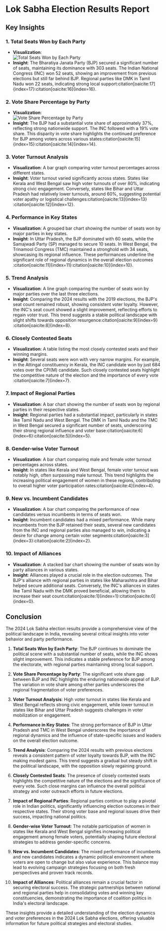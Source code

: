 # Lok Sabha Election Results Report

## Key Insights

### 1. Total Seats Won by Each Party
- **Visualization**:  
  ![Total Seats Won by Each Party](reports/total_seats_won.png)
- **Insight**: The Bharatiya Janata Party (BJP) secured a significant number of seats, maintaining its dominance with 303 seats. The Indian National Congress (INC) won 52 seats, showing an improvement from previous elections but still far behind BJP. Regional parties like DMK in Tamil Nadu won 22 seats, indicating strong local support&#8203;:citation[oaicite:17]{index=17}&#8203;&#8203;:citation[oaicite:16]{index=16}&#8203;.

### 2. Vote Share Percentage by Party
- **Visualization**:  
  ![Vote Share Percentage by Party](reports/vote_share_percentage.png)
- **Insight**: The BJP had a substantial vote share of approximately 37%, reflecting strong nationwide support. The INC followed with a 19% vote share. This disparity in vote share highlights the continued preference for BJP among voters across various states&#8203;:citation[oaicite:15]{index=15}&#8203;&#8203;:citation[oaicite:14]{index=14}&#8203;.

### 3. Voter Turnout Analysis
- **Visualization**: A bar graph comparing voter turnout percentages across different states.
- **Insight**: Voter turnout varied significantly across states. States like Kerala and West Bengal saw high voter turnouts of over 80%, indicating strong civic engagement. Conversely, states like Bihar and Uttar Pradesh had relatively lower turnouts, around 60%, suggesting potential voter apathy or logistical challenges&#8203;:citation[oaicite:13]{index=13}&#8203;&#8203;:citation[oaicite:12]{index=12}&#8203;.

### 4. Performance in Key States
- **Visualization**: A grouped bar chart showing the number of seats won by major parties in key states.
- **Insight**: In Uttar Pradesh, the BJP dominated with 60 seats, while the Samajwadi Party (SP) managed to secure 10 seats. In West Bengal, the Trinamool Congress (TMC) maintained a stronghold with 34 seats, showcasing its regional influence. These performances underline the significant role of regional dynamics in the overall election outcomes&#8203;:citation[oaicite:11]{index=11}&#8203;&#8203;:citation[oaicite:10]{index=10}&#8203;.

### 5. Trend Analysis
- **Visualization**: A line graph comparing the number of seats won by major parties over the last three elections.
- **Insight**: Comparing the 2024 results with the 2019 elections, the BJP's seat count remained robust, showing consistent voter loyalty. However, the INC's seat count showed a slight improvement, reflecting efforts to regain voter trust. This trend suggests a stable political landscape with slight shifts towards opposition resurgence&#8203;:citation[oaicite:9]{index=9}&#8203;&#8203;:citation[oaicite:8]{index=8}&#8203;.

### 6. Closely Contested Seats
- **Visualization**: A table listing the most closely contested seats and their winning margins.
- **Insight**: Several seats were won with very narrow margins. For example, in the Attingal constituency in Kerala, the INC candidate won by just 684 votes over the CPI(M) candidate. Such closely contested seats highlight the competitive nature of the election and the importance of every vote&#8203;:citation[oaicite:7]{index=7}&#8203;.

### 7. Impact of Regional Parties
- **Visualization**: A bar chart showing the number of seats won by regional parties in their respective states.
- **Insight**: Regional parties had a substantial impact, particularly in states like Tamil Nadu and West Bengal. The DMK in Tamil Nadu and the TMC in West Bengal secured a significant number of seats, underscoring their strong regional influence and voter base&#8203;:citation[oaicite:6]{index=6}&#8203;&#8203;:citation[oaicite:5]{index=5}&#8203;.

### 8. Gender-wise Voter Turnout
- **Visualization**: A bar chart comparing male and female voter turnout percentages across states.
- **Insight**: In states like Kerala and West Bengal, female voter turnout was notably high, often surpassing male turnout. This trend highlights the increasing political engagement of women in these regions, contributing to overall higher voter participation rates&#8203;:citation[oaicite:4]{index=4}&#8203;.

### 9. New vs. Incumbent Candidates
- **Visualization**: A bar chart comparing the performance of new candidates versus incumbents in terms of seats won.
- **Insight**: Incumbent candidates had a mixed performance. While many incumbents from the BJP retained their seats, several new candidates from the INC and regional parties also managed to win, indicating a desire for change among certain voter segments&#8203;:citation[oaicite:3]{index=3}&#8203;&#8203;:citation[oaicite:2]{index=2}&#8203;.

### 10. Impact of Alliances
- **Visualization**: A stacked bar chart showing the number of seats won by party alliances in various states.
- **Insight**: Alliances played a crucial role in the election outcomes. The BJP's alliance with regional parties in states like Maharashtra and Bihar helped secure additional seats. Conversely, the INC's alliances in states like Tamil Nadu with the DMK proved beneficial, allowing them to increase their seat count&#8203;:citation[oaicite:1]{index=1}&#8203;&#8203;:citation[oaicite:0]{index=0}&#8203;.

## Conclusion

The 2024 Lok Sabha election results provide a comprehensive view of the political landscape in India, revealing several critical insights into voter behavior and party performance.

1. **Total Seats Won by Each Party**: The BJP continues to dominate the political scene with a substantial number of seats, while the INC shows slight improvement. This indicates a stable preference for BJP among the electorate, with regional parties maintaining strong local support.

2. **Vote Share Percentage by Party**: The significant vote share gap between BJP and INC highlights the enduring nationwide appeal of BJP. The variation in vote share among other parties underscores the regional fragmentation of voter preferences.

3. **Voter Turnout Analysis**: High voter turnout in states like Kerala and West Bengal reflects strong civic engagement, while lower turnout in states like Bihar and Uttar Pradesh suggests challenges in voter mobilization or engagement.

4. **Performance in Key States**: The strong performance of BJP in Uttar Pradesh and TMC in West Bengal underscores the importance of regional dynamics and the influence of state-specific issues and leaders on the overall election outcome.

5. **Trend Analysis**: Comparing the 2024 results with previous elections reveals a consistent pattern of voter loyalty towards BJP, with the INC making modest gains. This trend suggests a gradual but steady shift in the political landscape, with the opposition slowly regaining ground.

6. **Closely Contested Seats**: The presence of closely contested seats highlights the competitive nature of the elections and the significance of every vote. Such close margins can influence the overall political strategy and voter outreach efforts in future elections.

7. **Impact of Regional Parties**: Regional parties continue to play a pivotal role in Indian politics, significantly influencing election outcomes in their respective states. Their strong voter base and regional issues drive their success, impacting national politics.

8. **Gender-wise Voter Turnout**: The notable participation of women in states like Kerala and West Bengal signifies increasing political engagement among female voters, potentially shaping future electoral strategies to address gender-specific concerns.

9. **New vs. Incumbent Candidates**: The mixed performance of incumbents and new candidates indicates a dynamic political environment where voters are open to change but also value experience. This balance may lead to evolving campaign strategies focusing on both fresh perspectives and proven track records.

10. **Impact of Alliances**: Political alliances remain a crucial factor in securing electoral success. The strategic partnerships between national and regional parties help in consolidating votes and winning key constituencies, demonstrating the importance of coalition politics in India's electoral landscape.

These insights provide a detailed understanding of the election dynamics and voter preferences in the 2024 Lok Sabha elections, offering valuable information for future political strategies and electoral studies.